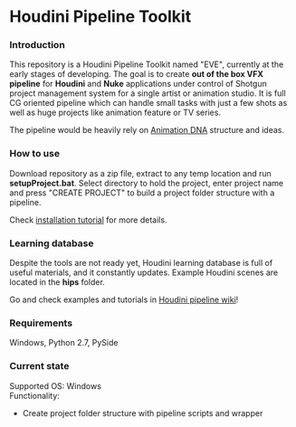 # Houdini Pipeline Toolkit

### Introduction
This repository is a Houdini Pipeline Toolkit named "EVE", currently at the early stages of developing. 
The goal is to create **out of the box VFX pipeline** for **Houdini** and **Nuke** applications under control of Shotgun project management system
for a single artist or animation studio. It is full CG oriented pipeline which can handle small tasks with just a few shots as well as huge projects like animation feature or TV series.

The pipeline would be heavily rely on [Animation DNA](https://github.com/kiryha/AnimationDNA/wiki) structure and ideas.

### How to use
Download repository as a zip file, extract to any temp location and run **setupProject.bat**. 
Select directory to hold the project, enter project name and press "CREATE PROJECT" to build a project folder structure with a pipeline.

Check [installation tutorial](https://github.com/kiryha/Houdini/wiki/pipeline-tutorials#requirments-and-installation) for more details.

### Learning database
Despite the tools are not ready yet, Houdini learning database is full of useful materials, and it constantly updates.
Example Houdini scenes are located in the **hips** folder.
 
Go and check examples and tutorials in [Houdini pipeline wiki](https://github.com/kiryha/Houdini/wiki)!

### Requirements
Windows, Python 2.7, PySide

### Current state
Supported OS: Windows  
Functionality:  
- Create project folder structure with pipeline scripts and wrapper
